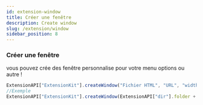 ```yaml
---
id: extension-window
title: Créer une fenêtre
description: Create window
slug: /extension/window
sidebar_position: 8
---
```


### Créer une fenêtre
vous pouvez crée des fenêtre personnalise pour votre menu options ou autre !
```js
ExtensionAPI["ExtensionKit"].createWindow("Fichier HTML", "URL", "width", "height", "frame", "autoHideMenuBar", "resize", "nodeIntegration", "skipTaskbar", "iconFile", "alwaysOnTop", "BackgroundColor", "transparent", "Pos");
//Exemple
ExtensionAPI["ExtensionKit"].createWindow(ExtensionAPI["dir"].folder + "/pages/index.html", null, 640, 480, true, true, false, true, false, ExtensionAPI["dir"].folder + "/icon.png");
```